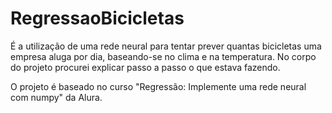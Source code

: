 # RegressaoBicicletas
É a utilização de uma rede neural para tentar prever quantas bicicletas uma empresa aluga por dia, baseando-se no clima e na temperatura.
No corpo do projeto procurei explicar passo a passo o que estava fazendo.

O projeto é baseado no curso "Regressão: Implemente uma rede neural com numpy" da Alura.
